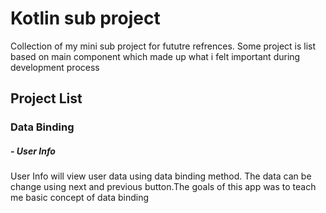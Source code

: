 # Kotlin sub project
 Collection of my mini sub project for fututre refrences. Some project is list based on main component which made up what i felt important during development process

## Project List
### Data Binding
##### - User Info
User Info will view user data using data binding method. The data can be change using next and previous button.The goals of this app was to teach me basic concept of data binding
